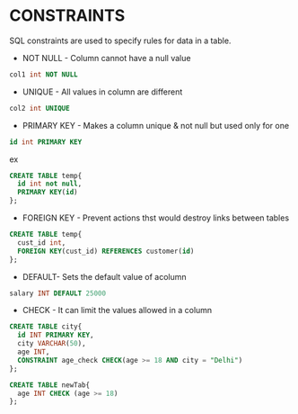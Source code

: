 # CONSTRAINTS

SQL constraints are used to specify rules for data in a table.

- NOT NULL - Column cannot have a null value

```sql
col1 int NOT NULL
```

- UNIQUE - All values in column are different

```sql
col2 int UNIQUE
```

- PRIMARY KEY - Makes a column unique & not null but used only for one

```sql
id int PRIMARY KEY
```

ex

```sql
CREATE TABLE temp{
  id int not null,
  PRIMARY KEY(id)
};
```

- FOREIGN KEY - Prevent actions thst would destroy links between tables

```sql
CREATE TABLE temp{
  cust_id int,
  FOREIGN KEY(cust_id) REFERENCES customer(id)
};
```

- DEFAULT- Sets the default value of acolumn

```sql
salary INT DEFAULT 25000
```

- CHECK - It can limit the values allowed in a column

```sql
CREATE TABLE city{
  id INT PRIMARY KEY,
  city VARCHAR(50),
  age INT,
  CONSTRAINT age_check CHECK(age >= 18 AND city = "Delhi")
};
```

```sql
CREATE TABLE newTab{
  age INT CHECK (age >= 18)
};
```
